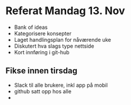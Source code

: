 # Referat Mandag 13. Nov
* Bank of ideas
* Kategorisere konsepter
* Laget handlingsplan for nåværende uke
* Diskutert hva slags type nettside
* Kort innføring i git-hub



## Fikse innen tirsdag
* Slack til alle brukere, inkl app på mobil
* github satt opp hos alle
* 
